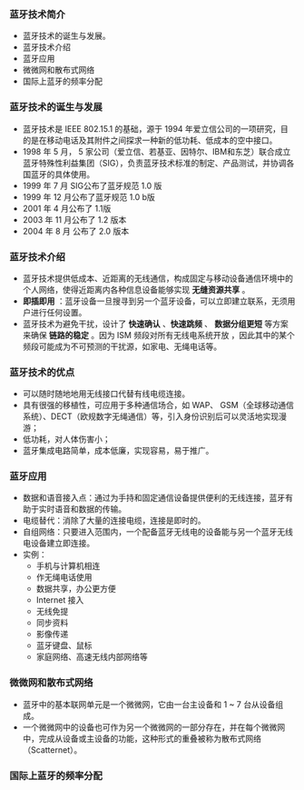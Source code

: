 ### 蓝牙技术简介

* 蓝牙技术的诞生与发展。
* 蓝牙技术介绍
* 蓝牙应用
* 微微网和散布式网络
* 国际上蓝牙的频率分配

### 蓝牙技术的诞生与发展

* 蓝牙技术是 IEEE 802.15.1 的基础，源于 1994 年爱立信公司的一项研究，目的是在移动电话及其附件之间探求一种新的低功耗、低成本的空中接口。
* 1998 年 5 月， 5 家公司（爱立信、若基亚、因特尔、IBM和东芝）联合成立蓝牙特殊性利益集团（SIG），负责蓝牙技术标准的制定、产品测试，并协调各国蓝牙的具体使用。
* 1999 年 7 月 SIG公布了蓝牙规范 1.0 版
* 1999 年 12 月公布了蓝牙规范 1.0 b版
* 2001 年 4 月公布了 1.1版
* 2003 年 11 月公布了 1.2 版本
* 2004 年 8 月 公布了 2.0 版本

### 蓝牙技术介绍

* 蓝牙技术提供低成本、近距离的无线通信，构成固定与移动设备通信环境中的个人网络，使得近距离内各种信息设备能够实现 **无缝资源共享** 。
* **即插即用** ：蓝牙设备一旦搜寻到另一个蓝牙设备，可以立即建立联系，无须用户进行任何设置。
* 蓝牙技术为避免干扰，设计了 **快速确认** 、**快速跳频** 、 **数据分组更短**  等方案来确保 **链路的稳定** 。因为 ISM 频段对所有无线电系统开放 ，因此其中的某个频段可能成为不可预测的干扰源，如家电、无绳电话等。

### 蓝牙技术的优点

* 可以随时随地地用无线接口代替有线电缆连接。
* 具有很强的移植性，可应用于多种通信场合，如 WAP、 GSM（全球移动通信系统）、DECT（欧规数字无绳通信）等，引入身份识别后可以灵活地实现漫游；
* 低功耗，对人体伤害小；
* 蓝牙集成电路简单，成本低廉，实现容易，易于推广。

### 蓝牙应用

* 数据和语音接入点：通过为手持和固定通信设备提供便利的无线连接，蓝牙有助于实时语音和数据的传输。
* 电缆替代：消除了大量的连接电缆，连接是即时的。
* 自组网络：只要进入范围内，一个配备蓝牙无线电的设备能与另一个蓝牙无线电设备建立即连接。
* 实例：
  * 手机与计算机相连
  * 作无绳电话使用
  * 数据共享，办公更方便
  * Internet 接入
  * 无线免提
  * 同步资料
  * 影像传递
  * 蓝牙键盘、鼠标
  * 家庭网络、高速无线内部网络等

### 微微网和散布式网络

* 蓝牙中的基本联网单元是一个微微网，它由一台主设备和 1 ~ 7 台从设备组成。
* 一个微微网中的设备也可作为另一个微微网的一部分存在，并在每个微微网中，完成从设备或主设备的功能，这种形式的重叠被称为散布式网络（Scatternet）。

### 国际上蓝牙的频率分配

